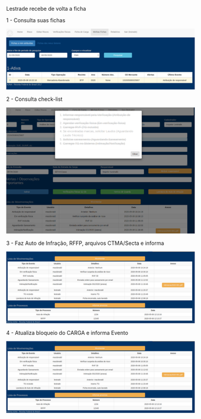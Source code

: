 Lestrade recebe de volta a ficha

1 - Consulta suas fichas

![Equipe SY](../images/Yc1.png)

2 - Consulta check-list

![Equipe SY](../images/Yc2.png)

3 - Faz Auto de Infração, RFFP, arquivos CTMA/Secta e informa

![Equipe SY](../images/Yc3.png)

4 - Atualiza bloqueio do CARGA e informa Evento

![Equipe SY](../images/Yc4.png)
